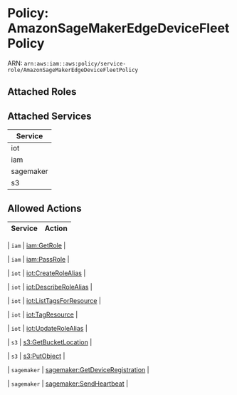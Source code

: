 # Policy: AmazonSageMakerEdgeDeviceFleetPolicy

ARN: `arn:aws:iam::aws:policy/service-role/AmazonSageMakerEdgeDeviceFleetPolicy`

## Attached Roles

## Attached Services

| Service |
|---------|
| iot |
| iam |
| sagemaker |
| s3 |

## Allowed Actions

| Service | Action |
|:-------:|--------|

| `iam` | [iam:GetRole](../actions.md#iam:getrole) |

| `iam` | [iam:PassRole](../actions.md#iam:passrole) |

| `iot` | [iot:CreateRoleAlias](../actions.md#iot:createrolealias) |

| `iot` | [iot:DescribeRoleAlias](../actions.md#iot:describerolealias) |

| `iot` | [iot:ListTagsForResource](../actions.md#iot:listtagsforresource) |

| `iot` | [iot:TagResource](../actions.md#iot:tagresource) |

| `iot` | [iot:UpdateRoleAlias](../actions.md#iot:updaterolealias) |

| `s3` | [s3:GetBucketLocation](../actions.md#s3:getbucketlocation) |

| `s3` | [s3:PutObject](../actions.md#s3:putobject) |

| `sagemaker` | [sagemaker:GetDeviceRegistration](../actions.md#sagemaker:getdeviceregistration) |

| `sagemaker` | [sagemaker:SendHeartbeat](../actions.md#sagemaker:sendheartbeat) |
